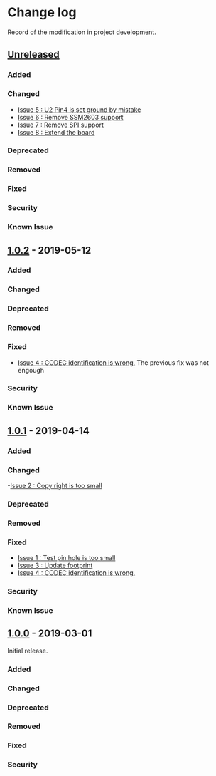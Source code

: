 # Change log
Record of the modification in project development.
## [Unreleased]

### Added
### Changed
- [Issue 5 : U2 Pin4 is set ground by mistake](https://github.com/suikan4github/Akashi-02/issues/5)
- [Issue 6 : Remove SSM2603 support](https://github.com/suikan4github/Akashi-02/issues/6)
- [Issue 7 : Remove SPI support](https://github.com/suikan4github/Akashi-02/issues/7)
- [Issue 8 : Extend the board ](https://github.com/suikan4github/Akashi-02/issues/8)

### Deprecated
### Removed
### Fixed
### Security
### Known Issue

## [1.0.2] - 2019-05-12

### Added
### Changed
### Deprecated
### Removed
### Fixed
- [Issue 4 : CODEC identification is wrong.](https://github.com/suikan4github/Akashi-02/issues/4)
The previous fix was not engough

### Security
### Known Issue


## [1.0.1] - 2019-04-14

### Added
### Changed
-[Issue 2 : Copy right is too small ](https://github.com/suikan4github/Akashi-02/issues/2)

### Deprecated
### Removed
### Fixed
- [Issue 1 : Test pin hole is too small ](https://github.com/suikan4github/Akashi-02/issues/1)
- [Issue 3 : Update footprint ](https://github.com/suikan4github/Akashi-02/issues/3)
- [Issue 4 : CODEC identification is wrong.](https://github.com/suikan4github/Akashi-02/issues/4)

### Security
### Known Issue

## [1.0.0] - 2019-03-01
Initial release. 

### Added
### Changed
### Deprecated
### Removed
### Fixed
### Security

[Unreleased]: https://github.com/suikan4github/Akashi-02/compare/v1.0.2...develop
[1.0.2]: https://github.com/suikan4github/Akashi-02/compare/v1.0.1...v1.0.2
[1.0.1]: https://github.com/suikan4github/Akashi-02/compare/v1.0.0...v1.0.1
[1.0.0]: https://github.com/suikan4github/Akashi-02/compare/v1.0.0...v0.0.0
